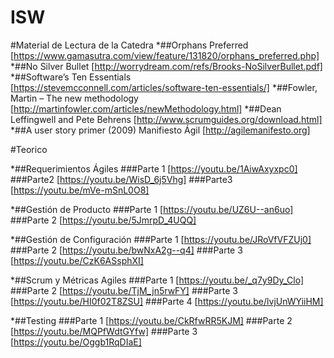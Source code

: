 # ISW
#Material de Lectura de la Catedra
*##Orphans Preferred 
[https://www.gamasutra.com/view/feature/131820/orphans_preferred.php]
*##No Silver Bullet 
[http://worrydream.com/refs/Brooks-NoSilverBullet.pdf]
*##Software’s Ten Essentials 
[https://stevemcconnell.com/articles/software-ten-essentials/]
*##Fowler, Martin – The new methodology
[http://martinfowler.com/articles/newMethodology.html]
*##Dean Leffingwell and Pete Behrens
[http://www.scrumguides.org/download.html]   
*##A user story primer (2009) Manifiesto Ágil 
[http://agilemanifesto.org]

#Teorico

*##Requerimientos Ágiles
###Parte 1
[https://youtu.be/1AiwAxyxpc0]
###Parte2
[https://youtu.be/WisD_6j5Vhg]
###Parte3 
[https://youtu.be/mVe-mSnL0O8]


*##Gestión de Producto 
###Parte 1
[https://youtu.be/UZ6U--an6uo] 
###Parte 2
[https://youtu.be/5JmrpD_4UQQ]

*##Gestión de Configuración
###Parte 1
[https://youtu.be/JRoVfVFZUj0]
###Parte 2
[https://youtu.be/bwNxA2g--q4]
###Parte 3
[https://youtu.be/CzK6ASsphXI]

*##Scrum y Métricas Agiles
###Parte 1
[https://youtu.be/_q7y9Dy_Clo]
###Parte 2
[https://youtu.be/TjM_jn5rwFY]
###Parte 3
[https://youtu.be/HI0f02T8ZSU]
###Parte 4
[https://youtu.be/lvjUnWYiiHM]

*##Testing
###Parte 1
[https://youtu.be/CkRfwRR5KJM]
###Parte 2
[https://youtu.be/MQPfWdtGYfw] 
###Parte 3
[https://youtu.be/Oggb1RqDIaE]
